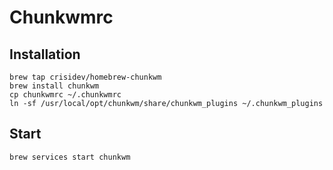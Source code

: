 # Chunkwmrc

## Installation

```
brew tap crisidev/homebrew-chunkwm
brew install chunkwm
cp chunkwmrc ~/.chunkwmrc
ln -sf /usr/local/opt/chunkwm/share/chunkwm_plugins ~/.chunkwm_plugins
```

## Start

```
brew services start chunkwm
```
